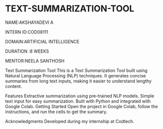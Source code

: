 # TEXT-SUMMARIZATION-TOOL

NAME:AKSHAYADEVI A

INTERN ID:COD08111

DOMAIN:ARTIFICIAL INTELLIGENCE

DURATION :8 WEEKS

MENTOR:NEELA SANTHOSH

Text Summarization Tool
This is a Text Summarization Tool built using Natural Language Processing (NLP) techniques. It generates concise summaries from long text inputs, making it easier to understand lengthy content.

Features
Extractive summarization using pre-trained NLP models.
Simple text input for easy summarization.
Built with Python and integrated with Google Colab.
Getting Started
Open the project in Google Colab, follow the instructions, and run the cells to get the summary.

Acknowledgments
Developed during my internship at Codtech.
